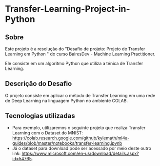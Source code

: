 # Transfer-Learning-Project-in-Python

<h2>Sobre</h2>

Este projeto é a resolução do "Desafio de projeto: Projeto de Transfer Learning em Python " do curso BairesDev - Machine Learning Practitioner.

Ele consiste em um algoritmo Python que utiliza a ténica de Transfer Learning.  

<h2>Descrição do Desafio</h2>

O projeto consiste em aplicar o método de Transfer Learning em uma rede de Deep Learning na linguagem Python no ambiente COLAB.  

<h2>Tecnologias utilizadas</h2>

- Para exemplo, utilizaremos o seguinte projeto que realiza Transfer Learning com o Dataset do MNIST: https://colab.research.google.com/github/kylemath/ml4a-guides/blob/master/notebooks/transfer-learning.ipynb
- Já o dataset para download pode ser acessado por meio deste outro link: https://www.microsoft.com/en-us/download/details.aspx?id=54765. 
